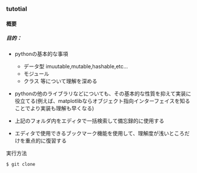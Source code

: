 ### tutotial

#### 概要
##### 目的：
- pythonの基本的な事項
    - データ型 imuutable,mutable,hashable,etc...
    - モジュール
    - クラス
等について理解を深める

- pythonの他のライブラリなどについても、その基本的な性質を抑えて実装に役立てる(例えば、matplotlibならオブジェクト指向インターフェイスを知ることでより実装も理解も早くなる)


- 上記のフォルダ内をエディタで一括検索して備忘録的に使用する
- エディタで使用できるブックマーク機能を使用して、理解度が浅いところだけを重点的に復習する


実行方法

```
$ git clone 
```

